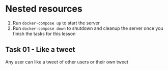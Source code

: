 # Nested resources

1. Run `docker-compose up` to start the server
2. Run `docker-compose down` to shutdown and cleanup the server once you finish the tasks for this lesson

## Task 01 - Like a tweet

Any user can like a tweet of other users or their own tweet
